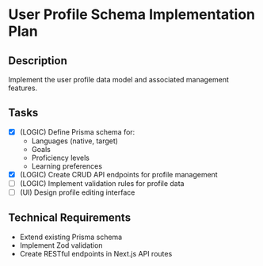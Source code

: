 # User Profile Schema Implementation Plan

## Description
Implement the user profile data model and associated management features.

## Tasks
- [x] (LOGIC) Define Prisma schema for:
  - Languages (native, target)
  - Goals
  - Proficiency levels
  - Learning preferences
- [x] (LOGIC) Create CRUD API endpoints for profile management
- [ ] (LOGIC) Implement validation rules for profile data
- [ ] (UI) Design profile editing interface

## Technical Requirements
- Extend existing Prisma schema
- Implement Zod validation
- Create RESTful endpoints in Next.js API routes